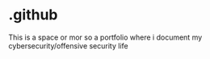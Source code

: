 # .github
This is a space or mor so a portfolio where i document my cybersecurity/offensive security life
